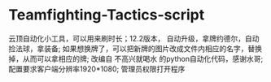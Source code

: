 # Teamfighting-Tactics-script
云顶自动化小工具，可以用来刷时长；12.2版本，
自动升级，拿牌约德尔，自动捡法球，拿装备;
如果想换牌了，可以把新牌的图片改成文件内相应的名字，替换掉，从而可以拿相应的牌;
改编自 不高兴就喝水 的python自动化代码，感谢水哥;
配置要求客户端分辨率1920*1080; 管理员权限打开程序
